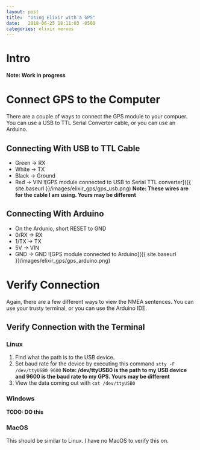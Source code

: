 ```yaml
---
layout: post
title:  "Using Elixir with a GPS"
date:   2018-06-25 18:11:03 -0500
categories: elixir nerves
---
```

# Intro
__Note: Work in progress__

# Connect GPS to the Computer
There are a couple of ways to connect the GPS module to your compuer. You can use a USB to TTL Serial Converter cable, or you can use an Arduino.

## Connecting With USB to TTL Cable
* Green -> RX
* White -> TX
* Black -> Ground
* Red -> VIN
![GPS module connected to USB to Serial TTL converter]({{ site.baseurl }}/images/elixir_gps/gps_usb.png)
__Note: These wires are for the cable I am using. Yours may be different__

## Connecting With Arduino
* On the Ardunio, short RESET to GND
* 0/RX -> RX
* 1/TX -> TX
* 5V -> VIN
* GND -> GND
![GPS module connected to Arduino]({{ site.baseurl }}/images/elixir_gps/gps_arduino.png)

# Verify Connection
Again, there are a few different ways to view the NMEA sentences. You can use your trusty terminal, or you can use the Arduino IDE.
## Verify Connection with the Terminal
### Linux
1. Find what the path is to the USB device.
2. Set baud rate for the device by executing this command `stty -F /dev/ttyUSB0 9600`
   __Note: /dev/ttyUSB0 is the path to my USB device and 9600 is the baud rate to my GPS. Yours may be different__
3. View the data coming out with `cat /dev/ttyUSB0`
### Windows
__TODO: DO this__
### MacOS
This should be similar to Linux. I have no MacOS to verify this on.

